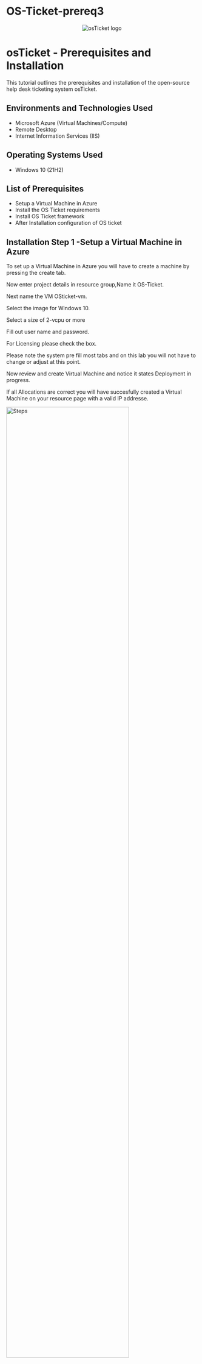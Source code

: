 # OS-Ticket-prereq3


<p align="center">
<img src="https://i.imgur.com/Clzj7Xs.png" alt="osTicket logo"/>
</p>

<h1>osTicket - Prerequisites and Installation</h1>
This tutorial outlines the prerequisites and installation of the open-source help desk ticketing system osTicket.<br />






<h2>Environments and Technologies Used</h2>

- Microsoft Azure (Virtual Machines/Compute)
- Remote Desktop
- Internet Information Services (IIS)

<h2>Operating Systems Used </h2>

- Windows 10</b> (21H2)

<h2>List of Prerequisites</h2>

- Setup a Virtual Machine in Azure
- Install the OS Ticket requirements
- Install OS Ticket framework
- After Installation configuration of OS ticket


<h2>Installation Step 1 -Setup a Virtual Machine in Azure</h2>

 




To set up a Virtual Machine in Azure you will have to create a machine by pressing the create tab.
<p>
Now enter project details in resource group,Name it OS-Ticket.
  <p>
Next name the VM OSticket-vm.
    <p>
Select the image for Windows 10.
      <p>
Select a size of 2-vcpu or more
        <p>
Fill out user name and password.
          <p>
For Licensing please check the box.
            <p>
Please note the system pre fill most tabs and on this lab you will not have to change or adjust at this point.
              <p>
Now review and create Virtual Machine and notice it states Deployment in progress.
                <p>
If all Allocations are correct you will have succesfully created a Virtual Machine on your resource page with a valid IP addresse.
 <br />
<P>
 
</P>
  
<img src="https://i.imgur.com/fQ0LMOl.png" height="80%" width="80%" alt=" Steps"/> 
<img src="https://i.imgur.com/Nk76zt5.png" height="80%" width="80%" alt=" Steps"/> 
<img src="https://i.imgur.com/gtKVDtm.png" height="80%" width="80%" alt=" Steps"/> 
<img src="https://i.imgur.com/DiHCgLV.png" height="80%" width="80%" alt=" Steps"/> 
<img src="https://i.imgur.com/lIfT0RL.png" height="80%" width="80%" alt=" Steps"/> 
<img src="https://i.imgur.com/KES4AI6.png" height="80%" width="80%" alt=" Steps"/> 
<img src="https://i.imgur.com/mSZUu9b.png" height="80%" width="80%" alt=" Steps"/> 
<img src="https://i.imgur.com/0weHDLA.png" height="80%" width="80%" alt=" Steps"/> 
<img src="https://i.imgur.com/oxVaHJj.png" height="80%" width="80%" alt=" Steps"/> 
<img src="https://i.imgur.com/zNl5fus.png" height="80%" width="80%" alt=" Steps"/> 
<img src="https://i.imgur.com/d2bOUvT.png" height="80%" width="80%" alt=" Steps"/> 
<img src="https://i.imgur.com/Dz7njNQ.png" height="80%" width="80%" alt=" Steps"/> 
<img src="https://i.imgur.com/KIOXPBJ.png" height="80%" width="80%" alt=" Steps"/> 

  <br />
  <P><P>
   
  </P>
   
  </P>
  
<h2>Installation Step 2 -How to Install the OS Ticket requirements</h2>

<br />
<p>

 Open Remote Desk top and enter IP addresse from Virtual Machine and press enter.
 <p>
  Enter your credentials that you made prior and press enter.
  </p>
  You should be now logging in to the Virtual Machine on your Desktop.
  </p>
  <p>
  Once on the Virtual Machine Desktop open internet explorer and navigate to Google and download all requried files. 
  <p>
  </p>
  From this link [https://drive.usercontent.google.com/download?id=1b3RBkXTLNGXbibeMuAynkfzdBC1NnqaD&export=download&authuser=0]
  </p>
 
</p>

<img src="https://i.imgur.com/5QHNzKD.png" height="80%" width="80%" alt=" Steps"/>
<img src="https://i.imgur.com/PeMqNl3.png" height="80%" width="80%" alt=" Steps"/>
<img src="https://i.imgur.com/VHiOCR6.png" height="80%" width="80%" alt=" Steps"/>
<img src="https://i.imgur.com/q19BpWf.png" height="80%" width="80%" alt=" Steps"/>
<img src=https://i.imgur.com/oTfuD6T.png"" height="80%" width="80%" alt=" Steps"/>

</p>
<h2>Installation Step 2 -How to Install the OS Ticket requirements</h2>
<p/> 
Once files have been downloaded extract all and place on the desktop.
</p>
Select destination folder for desktop and press ok.
</p>
Now open control Panel and select Progams  and then Uninstall a program.
<p>
 
</p>
<p/>
On next window select Turn windows features on or off.
<p/>
  
<img src="https://i.imgur.com/gKTLTe1.png" height="80%" width="80%" alt=" Steps"/>
<img src="https://i.imgur.com/2t3Diqw.png" height="80%" width="80%" alt=" Steps"/>
<img src="https://i.imgur.com/P8gzBzq.png" height="80%" width="80%" alt=" Steps"/>
<img src=https://i.imgur.com/HsZThTq.png"" height="80%" width="80%" alt=" Steps"/>
<img src="https://i.imgur.com/kEgCfjH.png" height="80%" width="80%" alt=" Steps"/>
<img src="https://i.imgur.com/RkL3bde.png" height="80%" width="80%" alt=" Steps"/>

<p/>
</p>
<h2>Installation Step 2 -How to Install the OS Ticket requirements</h2>
<p/>


When the window pops open for Turn Windows features on or off.
<p>
 Expand Internet Information Services.
 <p>
 World Wide web Services.
  <p>
 Application Development Features.
<p>
 Then select CGI ,press ok and let system update.
</p>
 
 
 
</p>




<img src="https://i.imgur.com/DAsvV7c.png" height="80%" width="80%" alt=" Steps"/>
<img src="https://i.imgur.com/OrmkRF3.png" height="80%" width="80%" alt=" Steps"/>

<br/>




<h2>Installation Step 3 -How to Install OS Ticket framework</h2>
<p>
 From your desktop open the file folder that was saved.
</p>
Extract and install PHP Manger.
</p>

 Rewrite AMD file
</p>
<p>
 
</p>
<img src="https://i.imgur.com/RJ4dkQ3.png" height="80%" width="80%" alt=" Steps"/>
<img src="https://i.imgur.com/SuWaYMU.png" height="80%" width="80%" alt=" Steps"/>
<img src="https://i.imgur.com/CGLgwDz.png" height="80%" width="80%" alt=" Steps"/>
 <br/>
 <p>

  <h2>Installation Step 3 -How to Install OS Ticket framework</h2>
 </p>

 Once these files are downloaded go into File Explorer and navigate to Windows -(c) and create a new folder and name it (PHP).
<p>
 Extract files from the zipped PHP file and move them to the newley created PHP folder in the C drive.
</p>
  Go back into the File folder for OS ticket and download Microsoft Visual C +.
 </p>
 Once that is complete install MYSQL.
 <p>
  
 </p>
<p/>

<img src="https://i.imgur.com/AsgY2cc.png" height="80%" width="80%" alt=" Steps"/>
<img src="https://i.imgur.com/agePjuE.png" height="80%" width="80%" alt=" Steps"/>
<img src="https://i.imgur.com/GORT89U.png"80%" width="80%" alt=" Steps"/>
<img src="https://i.imgur.com/Ft7otPN.png" height="80%" width="80%" alt=" Steps"/>
<img src="https://i.imgur.com/UQfApeT.png" height="80%" width="80%" alt=" Steps"/>
<
<p/>

<br/>

 
<h2>Installation Step 3 -How to Install OS Ticket framework</h2>
<br/>
Once MYSQL is downloaded select standard configuration.
<p/>
 
Next create a password of ROOT.
<p/>
Open windows and run as Admin IIS manger.
<p/>
Once IIS manger open navigate to PHP manager.
<p/>
Register new PHP.
<p/>
 Once done start and stop services to reset PHP.
<p/>

<p/>

<img src="https://i.imgur.com/ua2tPGY.png" height="80%" width="80%" alt=" Steps"/>
<img src="https://i.imgur.com/MBoyAgH.png" height="80%" width="80%" alt=" Steps"/>
<img src="https://i.imgur.com/ZRmOwFH.png" height="80%" width="80%" alt=" Steps"/>
<img src="https://i.imgur.com/ns7x8If.png" height="80%" width="80%" alt=" Steps"/>
<img src="https://i.imgur.com/yUvdkxu.png" height="80%" width="80%" alt=" Steps"/>
<img src="https://i.imgur.com/SGnTlsS.png" height="80%" width="80%" alt=" Steps"/>



<br/>

 
<h2>Installation Step 3 -How to Install OS Ticket framework</h2>
<br/>
<p/>
 In the osticket files copy the upload folder.
 <p/>  
 Going back to the file for OS ticket ,go into INetpub,wwwroot and paste the upload folder there.
 <p/>
 Rename that folder to osticket.
  <P/>
 Now go back to the PHP manager in IIS.
 <p/>
 Start and stop the server.
 <p/>
 
 
 <img src="https://i.imgur.com/cvajJFt.png" height="80%" width="80%" alt=" Steps"/>
<img src="https://i.imgur.com/rsH4mOe.png" height="80%" width="80%" alt=" Steps"/>
<img src="https://i.imgur.com/fRqYUMt.png" height="80%" width="80%" alt=" Steps"/>
<img src="https://i.imgur.com/ijEODsF.png" height="80%" width="80%" alt=" Steps"/>
<img src="https://i.imgur.com/SNv5tfT.png" height="80%" width="80%" alt=" Steps"/>
<img src="https://i.imgur.com/JbFASH8.png" height="80%" width="80%" alt=" Steps"/>





<br/>

 
<h2>Installation Step 3 -How to Install OS Ticket framework</h2>
<br/>
<p/>















<img src="" height="80%" width="80%" alt=" Steps"/>
<img src="" height="80%" width="80%" alt=" Steps"/>
<img src="" height="80%" width="80%" alt=" Steps"/>
<img src="" height="80%" width="80%" alt=" Steps"/>
<img src="" height="80%" width="80%" alt=" Steps"/>









<img src="" height="80%" width="80%" alt=" Steps"/>
<img src="" height="80%" width="80%" alt=" Steps"/>
<img src="" height="80%" width="80%" alt=" Steps"/>
<img src="" height="80%" width="80%" alt=" Steps"/>
<img src="" height="80%" width="80%" alt=" Steps"/>
<img src="" height="80%" width="80%" alt=" Steps"/>























<img src="" height="80%" width="80%" alt=" Steps"/>
<img src="" height="80%" width="80%" alt=" Steps"/>
<img src="" height="80%" width="80%" alt=" Steps"/>
<img src="" height="80%" width="80%" alt=" Steps"/>
<img src="" height="80%" width="80%" alt=" Steps"/>
<img src="" height="80%" width="80%" alt=" Steps"/>






















<img src="" height="80%" width="80%" alt=" Steps"/>
<img src="" height="80%" width="80%" alt=" Steps"/>
<img src="" height="80%" width="80%" alt=" Steps"/>
<img src="" height="80%" width="80%" alt=" Steps"/>
<img src="" height="80%" width="80%" alt=" Steps"/>
<img src="" height="80%" width="80%" alt=" Steps"/>


















<img src="" height="80%" width="80%" alt=" Steps"/>
<img src="" height="80%" width="80%" alt=" Steps"/>
<img src="" height="80%" width="80%" alt=" Steps"/>
<img src="" height="80%" width="80%" alt=" Steps"/>
<img src="" height="80%" width="80%" alt=" Steps"/>
<img src="" height="80%" width="80%" alt=" Steps"/>


